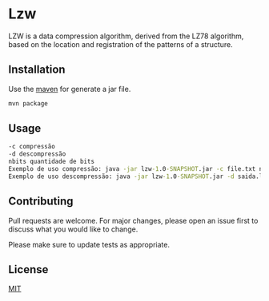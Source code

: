 # Lzw

LZW is a data compression algorithm, derived from the LZ78 algorithm, based on the location and registration of the patterns of a structure.

## Installation

Use the [maven](http://maven.apache.org/download.cgi) for generate a jar file.

```bash
mvn package
```

## Usage

```cmd
-c compressão
-d descompressão
nbits quantidade de bits
Exemplo de uso compressão: java -jar lzw-1.0-SNAPSHOT.jar -c file.txt nbits
Exemplo de uso descompressão: java -jar lzw-1.0-SNAPSHOT.jar -d saida.lzw nbits
```

## Contributing
Pull requests are welcome. For major changes, please open an issue first to discuss what you would like to change.

Please make sure to update tests as appropriate.

## License
[MIT](https://choosealicense.com/licenses/mit/)
